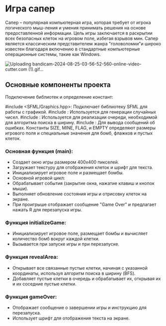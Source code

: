 # Игра сапер

Сапер – популярная компьютерная игра, которая требует от игрока логического мыш-ления и умения принимать решения на основе предоставленной информации.
Цель игры заключается в раскрытии всех безопасных клеток на игровом поле, избегая взрывов мин. Сапер является классическим представителем жанра "головоломки"и широко известен благодаря включению в стандартные компьютерные операционные системы, такие как Windows.

![Uploading bandicam-2024-08-25-03-56-52-560-_online-video-cutter.com_ (1).gif…]()

## Основные компоненты проекта
Подключение библиотек и определение констант:

#include <SFML/Graphics.hpp>: Подключает библиотеку SFML для работы с графикой.
#include <ctime>: Используется для генерации случайных чисел.
#include <queue>: Используется для реализации очереди, необходимой для алгоритма поиска в ширину.
#include <iostream>: Для вывода сообщений об ошибках.
Константы SIZE, MINE, FLAG, и EMPTY определяют размеры игрового поля и специальные значения для бомб, флажков и пустых клеток.

### Основная функция (main):

- Создает окно игры размером 400x400 пикселей.
- Загружает текстуру для отображения клеток и шрифт для текста.
- Инициализирует игровое поле и размещает бомбы.
- Основной игровой цикл:
- Обрабатывает события (закрытие окна, нажатие клавиш и кнопок мыши).
- Выполняет обновление состояния игры и отрисовку клеток на экране.
- При проигрыше отображает сообщение "Game Over" и предлагает нажать R для перезапуска игры.

### Функция initializeGame:

- Инициализирует игровое поле, размещает бомбы и вычисляет количество бомб вокруг каждой клетки.
- Вызывается при запуске игры и при перезапуске.

###  Функция revealArea:

- Открывает все связанные пустые клетки, начиная с указанной координаты, используя алгоритм поиска в ширину (BFS).
- Добавляет пустые клетки в очередь и обрабатывает их, открывая их и их соседние пустые клетки.

###  Функция gameOver:

- Отображает сообщение о завершении игры и инструкцию для перезапуска.
- Использует шрифт для отображения текста на экране.
